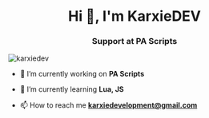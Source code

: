 <h1 align="center">Hi 👋, I'm KarxieDEV</h1>
<h3 align="center">Support at PA Scripts</h3>

<p align="left"> <img src="https://komarev.com/ghpvc/?username=karxiedev&label=Profile%20views&color=0e75b6&style=flat" alt="karxiedev" /> </p>

- 🔭 I’m currently working on **PA Scripts**

- 🌱 I’m currently learning **Lua, JS**

- 📫 How to reach me **karxiedevelopment@gmail.com**
